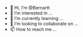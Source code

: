 - 👋 Hi, I’m @Bernartt
- 👀 I’m interested in ...
- 🌱 I’m currently learning ...
- 💞️ I’m looking to collaborate on ...
- 📫 How to reach me ...

<!---
Bernartt/Bernartt is a ✨ special ✨ repository because its `README.md` (this file) appears on your GitHub profile.
You can click the Preview link to take a look at your changes.
--->
